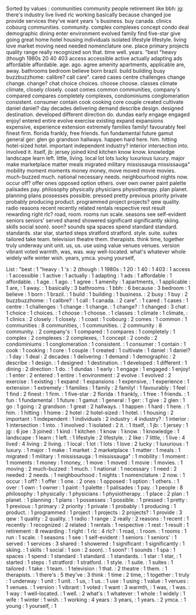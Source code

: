 Sorted by values :
communities community people retirement like bbh: jg: there's industry live lived rlc working basically because changed joe provide services they've want years 's business. buy canada. clinics cobourg communities. community. complex complexes concept condo deal demographic dining enter environment evolved family find five-star give going great home hotel housing individuals isolated lifestyle lifestyle. living love market moving need needed nomenclature one. place primary projects quality range really recognized son that. time well. years. "best "heavy (though 1980s 20 40 403 access accessible active actually adapting ads affordable affordable. age. ago. agree amenity apartments, applicable are, away. bathrooms bedroom believe born brazil. build building busy buzzbuzzhome: calibre? call care". cared cases centre challenges change change. change? chat choice choices. choose choose. classes climate climate, closely closely. coast comes common communities, company's compared compares completely complexes, condominiums conglomeration consistent. consumer contain cook cooking core couple created cultivate daniel daniel? day decades delivering demand describe design. designed destination. developed different direction do. dundas early engage engaged enjoy! entered entire evolve exercise existing expand expansions expensive, experience extension extremely families family! favourably feel finest firm. florida frankly, free friends. fun fundamental future gamut general ger: glen go grandson hallways. happen hard here. him. hitting hotel-sized hotel. important independent industry? interior intersection into. involved it. itself, jb: jersey joined kind kitchen know know. knowledge landscape learn left. little, living. local lot lots lucky luxurious luxury. major make marketplace matter meals migrated military mississauga mississauga" mobility moment moments money money, move moved movie movies. much-buzzed much. national necessary needs. neighbourhood nights now. occur off? offer ones opposed option others. over own owner paint palette palisades pay. philosophy physically physicians physiotherapy. plan planet. planning plans possesses possible. pressed pretty previous priority private probably producing product. programmed project projects? qew quality. radio reasons recent recently related rentals respective rest result rewarding right rlc? road, room. rooms run scale. seasons see self-evident seniors seniors' served shared showered significant significantly skiing. skills social soon). soon? sounds spa spaces spend standard standard. standards. star star, started steps stratford stratford. style. suite. suites tailored take team. television theatre them. therapists. think time, together truly underway unit unit. us, us. use using value venues venues. version vibrant voted warmth, was, was. way well-located. what's whatever whole widely wife winter wish. years, ymca. young yourself, 

List :
"best : 1
"heavy : 1
's : 2
(though : 1
1980s : 1
20 : 1
40 : 1
403 : 1
access : 1
accessible : 1
active : 1
actually : 1
adapting : 1
ads : 1
affordable : 1
affordable. : 1
age. : 1
ago. : 1
agree : 1
amenity : 1
apartments, : 1
applicable : 1
are, : 1
away. : 1
basically : 3
bathrooms : 1
bbh: : 6
because : 3
bedroom : 1
believe : 1
born : 1
brazil. : 1
build : 1
building : 1
business. : 2
busy : 1
buy : 2
buzzbuzzhome: : 1
calibre? : 1
call : 1
canada. : 2
care". : 1
cared : 1
cases : 1
centre : 1
challenges : 1
change : 1
change. : 1
change? : 1
changed : 3
chat : 1
choice : 1
choices. : 1
choose : 1
choose. : 1
classes : 1
climate : 1
climate, : 1
clinics : 2
closely : 1
closely. : 1
coast : 1
cobourg : 2
comes : 1
common : 1
communities : 8
communities, : 1
communities. : 2
community : 8
community. : 2
company's : 1
compared : 1
compares : 1
completely : 1
complex : 2
complexes : 2
complexes, : 1
concept : 2
condo : 2
condominiums : 1
conglomeration : 1
consistent. : 1
consumer : 1
contain : 1
cook : 1
cooking : 1
core : 1
couple : 1
created : 1
cultivate : 1
daniel : 1
daniel? : 1
day : 1
deal : 2
decades : 1
delivering : 1
demand : 1
demographic : 2
describe : 1
design. : 1
designed : 1
destination. : 1
developed : 1
different : 1
dining : 2
direction : 1
do. : 1
dundas : 1
early : 1
engage : 1
engaged : 1
enjoy! : 1
enter : 2
entered : 1
entire : 1
environment : 2
evolve : 1
evolved : 2
exercise : 1
existing : 1
expand : 1
expansions : 1
expensive, : 1
experience : 1
extension : 1
extremely : 1
families : 1
family : 2
family! : 1
favourably : 1
feel : 1
find : 2
finest : 1
firm. : 1
five-star : 2
florida : 1
frankly, : 1
free : 1
friends. : 1
fun : 1
fundamental : 1
future : 1
gamut : 1
general : 1
ger: : 1
give : 2
glen : 1
go : 1
going : 2
grandson : 1
great : 2
hallways. : 1
happen : 1
hard : 1
here. : 1
him. : 1
hitting : 1
home : 2
hotel : 2
hotel-sized : 1
hotel. : 1
housing : 2
important : 1
independent : 1
individuals : 2
industry : 4
industry? : 1
interior : 1
intersection : 1
into. : 1
involved : 1
isolated : 2
it. : 1
itself, : 1
jb: : 1
jersey : 1
jg: : 6
joe : 3
joined : 1
kind : 1
kitchen : 1
know : 1
know. : 1
knowledge : 1
landscape : 1
learn : 1
left. : 1
lifestyle : 2
lifestyle. : 2
like : 7
little, : 1
live : 4
lived : 4
living : 2
living. : 1
local : 1
lot : 1
lots : 1
love : 2
lucky : 1
luxurious : 1
luxury. : 1
major : 1
make : 1
market : 2
marketplace : 1
matter : 1
meals : 1
migrated : 1
military : 1
mississauga : 1
mississauga" : 1
mobility : 1
moment : 1
moments : 1
money : 1
money, : 1
move : 1
moved : 1
movie : 1
movies. : 1
moving : 2
much-buzzed : 1
much. : 1
national : 1
necessary : 1
need : 2
needed : 2
needs. : 1
neighbourhood : 1
nights : 1
nomenclature : 2
now. : 1
occur : 1
off? : 1
offer : 1
one. : 2
ones : 1
opposed : 1
option : 1
others. : 1
over : 1
own : 1
owner : 1
paint : 1
palette : 1
palisades : 1
pay. : 1
people : 8
philosophy : 1
physically : 1
physicians : 1
physiotherapy. : 1
place : 2
plan : 1
planet. : 1
planning : 1
plans : 1
possesses : 1
possible. : 1
pressed : 1
pretty : 1
previous : 1
primary : 2
priority : 1
private : 1
probably : 1
producing : 1
product. : 1
programmed : 1
project : 1
projects : 2
projects? : 1
provide : 3
qew : 1
quality : 2
quality. : 1
radio : 1
range : 2
really : 2
reasons : 1
recent : 1
recently : 1
recognized : 2
related : 1
rentals : 1
respective : 1
rest : 1
result : 1
retirement : 8
rewarding : 1
right : 1
rlc : 4
rlc? : 1
road, : 1
room. : 1
rooms : 1
run : 1
scale. : 1
seasons : 1
see : 1
self-evident : 1
seniors : 1
seniors' : 1
served : 1
services : 3
shared : 1
showered : 1
significant : 1
significantly : 1
skiing. : 1
skills : 1
social : 1
son : 2
soon). : 1
soon? : 1
sounds : 1
spa : 1
spaces : 1
spend : 1
standard : 1
standard. : 1
standards. : 1
star : 1
star, : 1
started : 1
steps : 1
stratford : 1
stratford. : 1
style. : 1
suite. : 1
suites : 1
tailored : 1
take : 1
team. : 1
television : 1
that. : 2
theatre : 1
them. : 1
therapists. : 1
there's : 5
they've : 3
think : 1
time : 2
time, : 1
together : 1
truly : 1
underway : 1
unit : 1
unit. : 1
us, : 1
us. : 1
use : 1
using : 1
value : 1
venues : 1
venues. : 1
version : 1
vibrant : 1
voted : 1
want : 3
warmth, : 1
was, : 1
was. : 1
way : 1
well-located. : 1
well. : 2
what's : 1
whatever : 1
whole : 1
widely : 1
wife : 1
winter : 1
wish. : 1
working : 4
years : 3
years, : 1
years. : 2
ymca. : 1
young : 1
yourself, : 1
